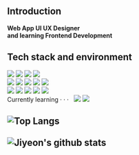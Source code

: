<h2>Introduction</h2>
<b> Web App UI UX Designer <br>
and learning Frontend Development <br> </b>

<h2>Tech stack and environment</h2>
<div>
  <img src="https://img.shields.io/badge/HTML-ff6666?style=flat&logo=HTML5&logoColor=white" />
  <img src="https://img.shields.io/badge/CSS-ff8c66?style=flat&logo=CSS3&logoColor=white" />
  <img src="https://img.shields.io/badge/jQuery-ffb366?style=flat&logo=jQuery&logoColor=white" />
  <img src="https://img.shields.io/badge/JavaScript-ffd966?style=flat&logo=JavaScript&logoColor=white" />
  <br>
  <img src="https://img.shields.io/badge/JAVA-d9ff66?style=flat&logo=CoffeeScript&logoColor=white" />
  <img src="https://img.shields.io/badge/Spring-b3ff66?style=flat&logo=SPRING&logoColor=white" />
  <img src="https://img.shields.io/badge/ RDS-8cff66?style=flat&logo=Amazon RDS&logoColor=white" />
  <img src="https://img.shields.io/badge/Oracle-66ff66?style=flat&logo=Oracle&logoColor=white" />
  <img src="https://img.shields.io/badge/MySQL-00b33c?style=flat&logo=MySQL&logoColor=white" />
  <br>
  <img src="https://img.shields.io/badge/Git-66ffff?style=flat&logo=Git&logoColor=white" />
  <img src="https://img.shields.io/badge/Figma-66d9ff?style=flat&logo=Figma&logoColor=white" />
  <img src="https://img.shields.io/badge/Eclipse-66b3ff?style=flat&logo=Eclipse IDE&logoColor=white" />
  <img src="https://img.shields.io/badge/IntelliJ-668cff?style=flat&logo=IntelliJ IDEA&logoColor=white" />
  <img src="https://img.shields.io/badge/VScode-6666ff?style=flat&logo=Visual Studio Code&logoColor=white" />
  <br>
  Currently learning · · · &nbsp
  <img src="https://img.shields.io/badge/REACT-669999?style=flat&logo=REACT&logoColor=white" />
  <img src="https://img.shields.io/badge/TypeScript-669999?style=flat&logo=TypeScript&logoColor=white" />
  <br>
</div>
<h2><h2>

  ![Top Langs](https://github-readme-stats.vercel.app/api/top-langs/?username=jiyeonsw&layout=compact&theme=tokyonight)
   <br><br>
  ![Jiyeon's github stats](https://github-readme-stats.vercel.app/api?username=jiyeonsw&show_icons=true&theme=tokyonight)  

<!--  <img src="https://img.shields.io/badge/아이콘내용-바탕색?style=flat&logo=로고이름&logoColor=white"/>  -->
<!--
- ✨ _special_ ✨ repository
- 🔭 I’m currently working on ...
- 🌱 I’m currently learning ...
- 👯 I’m looking to collaborate on ...
- 🤔 I’m looking for help with ...
- 💬 Ask me about ...
- 📫 How to reach me: ...
- 😄 Pronouns: ...
- ⚡ Fun fact: ...
-  🌲 🌳 🌲 🌳 🌲 🌳 🌲 🌳 🌲 🌳 🌲 🌳 🌲
-->

